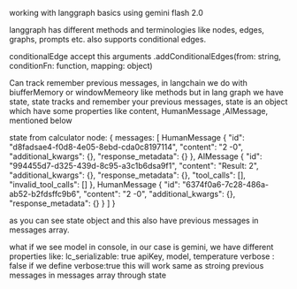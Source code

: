 working with langgraph basics using gemini flash 2.0 

langgraph has different methods and terminologies like nodes, edges, graphs, prompts etc. 
also supports conditional edges. 
 
 conditionalEdge accept this arguments .addConditionalEdges(from: string, conditionFn: function, mapping: object)

Can track  remember previous messages, in langchain we do with biufferMemory or windowMemeory like methods but in lang graph we have state, state tracks and remember your previous messages, state is an object which have  some properties like content, HumanMessage ,AIMessage, mentioned below

state from calculator node: {
  messages: [
    HumanMessage {
      "id": "d8fadsae4-f0d8-4e05-8ebd-cda0c8197114",
      "content": "2 -0",
      "additional_kwargs": {},
      "response_metadata": {}
    },
    AIMessage {
      "id": "994455d7-d325-439d-8c95-a3c1b6dsa9f1",
      "content": "Result: 2",
      "additional_kwargs": {},
      "response_metadata": {},
      "tool_calls": [],
      "invalid_tool_calls": []
    },
    HumanMessage {
      "id": "6374f0a6-7c28-486a-ab52-b2fdsffc9b6",
      "content": "2 -0",
      "additional_kwargs": {},
      "response_metadata": {}
    }
  ]
}

as you can see state  object and this also have previous messages in messages array.

what if we see model in console, in our case is gemini, we have different properties like:
lc_serializable: true
apiKey, model, temperature
verbose : false 
if we define verbose:true this will work same as stroing previous messages in messages array through state